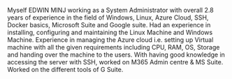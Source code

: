 Myself EDWIN MINJ working as a System Administrator with overall 2.8 years of experience in the field of Windows, Linux, Azure Cloud, SSH, Docker basics, Microsoft Suite and Google suite. Had an experience in installing, configuring and maintaining the Linux Machine and Windows Machine. Experience in managing the Azure cloud i.e. setting up Virtual machine with all the given requirements including CPU, RAM, OS, Storage and handing over the machine to the users. With having good knowledge in accessing the server with SSH, worked on M365 Admin centre & MS Suite. Worked on the different tools of G Suite.
